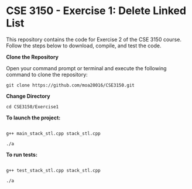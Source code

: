 # CSE 3150 - Exercise 1: Delete Linked List
This repository contains the code for Exercise 2 of the CSE 3150 course. Follow the steps below to download, compile, and test the code.

**Clone the Repository**

Open your command prompt or terminal and execute the following command to clone the repository:
```shell
git clone https://github.com/moa20016/CSE3150.git
```
**Change Directory**

```shell
cd CSE3150/Exercise1
```
**To launch the project:**

```shell

g++ main_stack_stl.cpp stack_stl.cpp
```
```shell
./a
```


**To run tests:**

```shell

g++ test_stack_stl.cpp stack_stl.cpp
```
```shell
./a
```


